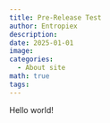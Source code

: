 ```yaml
---
title: Pre-Release Test
author: Entropiex
description: 
date: 2025-01-01
image: 
categories:
  - About site
math: true
tags:
---
```

Hello world!